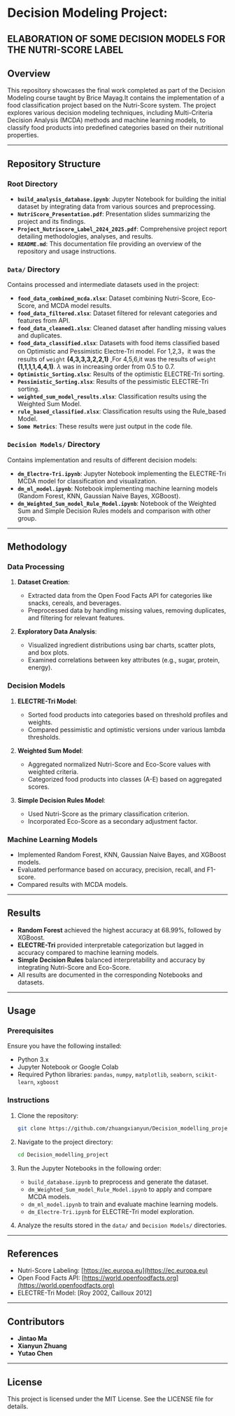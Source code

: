 # Decision Modeling Project: 
## ELABORATION OF SOME DECISION MODELS FOR THE NUTRI-SCORE LABEL

## Overview
This repository showcases the final work completed as part of the Decision Modeling course taught by Brice Mayag.It contains the implementation of a food classification project based on the Nutri-Score system. The project explores various decision modeling techniques, including Multi-Criteria Decision Analysis (MCDA) methods and machine learning models, to classify food products into predefined categories based on their nutritional properties.

---

## Repository Structure

### Root Directory
- **`build_analysis_database.ipynb`**: Jupyter Notebook for building the initial dataset by integrating data from various sources and preprocessing.
- **`NutriScore_Presentation.pdf`**: Presentation slides summarizing the project and its findings.
- **`Project_Nutriscore_Label_2024_2025.pdf`**: Comprehensive project report detailing methodologies, analyses, and results.
- **`README.md`**: This documentation file providing an overview of the repository and usage instructions.

### `Data/` Directory
Contains processed and intermediate datasets used in the project:
- **`food_data_combined_mcda.xlsx`**: Dataset combining Nutri-Score, Eco-Score, and MCDA model results.
- **`food_data_filtered.xlsx`**: Dataset filtered for relevant categories and features from API.
- **`food_data_cleaned1.xlsx`**: Cleaned dataset after handling missing values and duplicates.
- **`food_data_classified.xlsx`**: Datasets with food items classified based on Optimistic and Pessimistic Electre-Tri model. For 1,2,3，it was the results of `weight` **(4,3,3,3,2,2,1)** ,For 4,5,6,it was the results of `weight` **(1,1,1,1,4,4,1)**. $\lambda$ was in increasing order from 0.5 to 0.7.
- **`Optimistic_Sorting.xlsx`**: Results of the optimistic ELECTRE-Tri sorting.
- **`Pessimistic_Sorting.xlsx`**: Results of the pessimistic ELECTRE-Tri sorting.
- **`weighted_sum_model_results.xlsx`**: Classification results using the Weighted Sum Model.
- **`rule_based_classified.xlsx`**: Classification results using the Rule_based Model.
- **`Some Metrics`**: These results were just output in the code file.


### `Decision Models/` Directory
Contains implementation and results of different decision models:
- **`dm_Electre-Tri.ipynb`**: Jupyter Notebook implementing the ELECTRE-Tri MCDA model for classification and visualization. 
- **`dm_ml_model.ipynb`**: Notebook implementing machine learning models (Random Forest, KNN, Gaussian Naive Bayes, XGBoost).
- **`dm_Weighted_Sum_model_Rule_Model.ipynb`**: Notebook of the Weighted Sum and Simple Decision Rules models and comparison with other group.

---

## Methodology

### Data Processing
1. **Dataset Creation**:
   - Extracted data from the Open Food Facts API for categories like snacks, cereals, and beverages.
   - Preprocessed data by handling missing values, removing duplicates, and filtering for relevant features.
   
2. **Exploratory Data Analysis**:
   - Visualized ingredient distributions using bar charts, scatter plots, and box plots.
   - Examined correlations between key attributes (e.g., sugar, protein, energy).

### Decision Models
1. **ELECTRE-Tri Model**:
   - Sorted food products into categories based on threshold profiles and weights.
   - Compared pessimistic and optimistic versions under various lambda thresholds.

2. **Weighted Sum Model**:
   - Aggregated normalized Nutri-Score and Eco-Score values with weighted criteria.
   - Categorized food products into classes (A-E) based on aggregated scores.

3. **Simple Decision Rules Model**:
   - Used Nutri-Score as the primary classification criterion.
   - Incorporated Eco-Score as a secondary adjustment factor.

### Machine Learning Models
- Implemented Random Forest, KNN, Gaussian Naive Bayes, and XGBoost models.
- Evaluated performance based on accuracy, precision, recall, and F1-score.
- Compared results with MCDA models.

---

## Results
- **Random Forest** achieved the highest accuracy at 68.99%, followed by XGBoost.
- **ELECTRE-Tri** provided interpretable categorization but lagged in accuracy compared to machine learning models.
- **Simple Decision Rules** balanced interpretability and accuracy by integrating Nutri-Score and Eco-Score.
- All results are documented in the corresponding Notebooks and datasets.

---

## Usage

### Prerequisites
Ensure you have the following installed:
- Python 3.x
- Jupyter Notebook or Google Colab
- Required Python libraries: `pandas`, `numpy`, `matplotlib`, `seaborn`, `scikit-learn`, `xgboost`

### Instructions
1. Clone the repository:
   ```bash
   git clone https://github.com/zhuangxianyun/Decision_modelling_project.git
   ```

2. Navigate to the project directory:
   ```bash
   cd Decision_modelling_project
   ```

3. Run the Jupyter Notebooks in the following order:
   - `build_database.ipynb` to preprocess and generate the dataset.
   - `dm_Weighted_Sum_model_Rule_Model.ipynb` to apply and compare MCDA models.
   - `dm_ml_model.ipynb` to train and evaluate machine learning models.
   - `dm_Electre-Tri.ipynb` for ELECTRE-Tri model exploration.

4. Analyze the results stored in the `data/` and `Decision Models/` directories.

---

## References
- Nutri-Score Labeling: [https://ec.europa.eu](https://ec.europa.eu)
- Open Food Facts API: [https://world.openfoodfacts.org](https://world.openfoodfacts.org)
- ELECTRE-Tri Model: [Roy 2002, Cailloux 2012]

---

## Contributors
- **Jintao Ma**
- **Xianyun Zhuang**
- **Yutao Chen**

---

## License
This project is licensed under the MIT License. See the LICENSE file for details.
